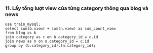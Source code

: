 ### 11. Lấy tổng lượt view của từng category thông qua blog và news
```mysql
use train_mysql;
select sum(b.view) + sum(n.view) as sum_count_view
from blog as b
join category as c on b.category_id = c.id
join news as n on n.category_id = c.id
group by (b.category_id),(n.category_id);
```
